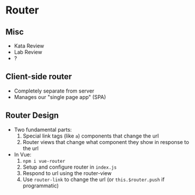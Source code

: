 Router
===

## Misc

* Kata Review
* Lab Review
* ?

## Client-side router

* Completely separate from server
* Manages our "single page app" (SPA)

## Router Design

* Two fundamental parts:
    1. Special link tags (like `a`) components that change the url
    2. Router views that change what component they show in response to the url
* In Vue:
    1. `npm i vue-router`
    1. Setup and configure router in `index.js`
    1. Respond to url using the router-view
    1. Use `router-link` to change the url (or `this.$router.push` if programmatic)
